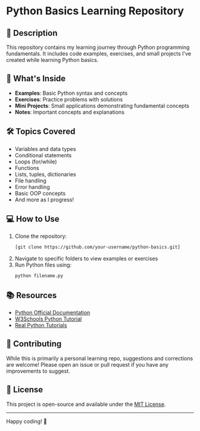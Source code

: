 # Python Basics Learning Repository

## 📝 Description
This repository contains my learning journey through Python programming fundamentals. It includes code examples, exercises, and small projects I've created while learning Python basics.

## 🚀 What's Inside
- **Examples**: Basic Python syntax and concepts
- **Exercises**: Practice problems with solutions
- **Mini Projects**: Small applications demonstrating fundamental concepts
- **Notes**: Important concepts and explanations

## 🛠️ Topics Covered
- Variables and data types
- Conditional statements
- Loops (for/while)
- Functions
- Lists, tuples, dictionaries
- File handling
- Error handling
- Basic OOP concepts
- And more as I progress!

## 💻 How to Use
1. Clone the repository:
   ```bash
   [git clone https://github.com/your-username/python-basics.git]
   ```
2. Navigate to specific folders to view examples or exercises
3. Run Python files using:
   ```bash
   python filename.py
   ```

## 📚 Resources
- [Python Official Documentation](https://docs.python.org/3/)
- [W3Schools Python Tutorial](https://www.w3schools.com/python/)
- [Real Python Tutorials](https://realpython.com/)

## 🤝 Contributing
While this is primarily a personal learning repo, suggestions and corrections are welcome! Please open an issue or pull request if you have any improvements to suggest.

## 📜 License
This project is open-source and available under the [MIT License](LICENSE).

---

Happy coding! 🐍
